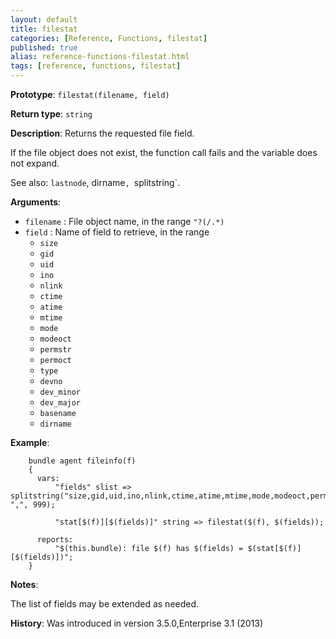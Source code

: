```yaml
---
layout: default
title: filestat
categories: [Reference, Functions, filestat]
published: true
alias: reference-functions-filestat.html
tags: [reference, functions, filestat]
---
```


**Prototype**: `filestat(filename, field)`

**Return type**: `string`

**Description**: Returns the requested file field.

If the file object does not exist, the function call fails and the
variable does not expand.

See also: `lastnode`, dirname`, `splitstring`.

**Arguments**:

* `filename` : File object name, in the range `"?(/.*)`
* `field` : Name of field to retrieve, in the range
    * `size`
    * `gid`
    * `uid`
    * `ino`
    * `nlink`
    * `ctime`
    * `atime`
    * `mtime`
    * `mode`
    * `modeoct`
    * `permstr`
    * `permoct`
    * `type`
    * `devno`
    * `dev_minor`
    * `dev_major`
    * `basename`
    * `dirname`

**Example**:

```cf3
    bundle agent fileinfo(f)
    {
      vars:
          "fields" slist => splitstring("size,gid,uid,ino,nlink,ctime,atime,mtime,mode,modeoct,permstr,permoct,type,devno,dev_minor,dev_major,basename,dirname", ",", 999);

          "stat[$(f)][$(fields)]" string => filestat($(f), $(fields));

      reports:
          "$(this.bundle): file $(f) has $(fields) = $(stat[$(f)][$(fields)])";
    }
```

**Notes**:  
   
The list of fields may be extended as needed.

**History**: Was introduced in version 3.5.0,Enterprise 3.1 (2013)
